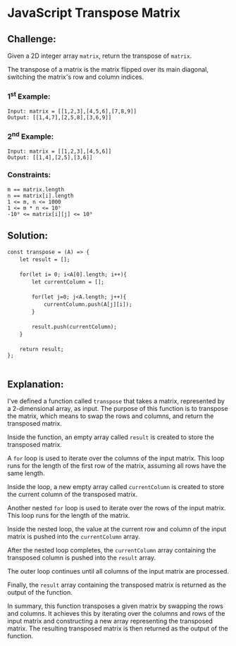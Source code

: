 # JavaScript Transpose Matrix

## Challenge:

Given a 2D integer array `matrix`, return the transpose of `matrix`.

The transpose of a matrix is the matrix flipped over its main diagonal, switching the matrix's row and column indices.

### 1<sup>st</sup> Example:

`Input: matrix = [[1,2,3],[4,5,6],[7,8,9]]`
<br/>
`Output: [[1,4,7],[2,5,8],[3,6,9]]`

### 2<sup>nd</sup> Example:

`Input: matrix = [[1,2,3],[4,5,6]]`
<br/>
`Output: [[1,4],[2,5],[3,6]]`

### Constraints:

`m == matrix.length`
<br/>
`n == matrix[i].length`
<br/>
`1 <= m, n <= 1000`
<br/>
`1 <= m * n <= 10⁵`
<br/>
`-10⁹ <= matrix[i][j] <= 10⁹`

## Solution:

`const transpose = (A) => {`
<br/>
&nbsp;&nbsp;&nbsp;&nbsp;&nbsp;&nbsp;&nbsp;`let result = [];`
<br/>
<br/>
&nbsp;&nbsp;&nbsp;&nbsp;&nbsp;&nbsp;&nbsp;`for(let i= 0; i<A[0].length; i++){`
<br/>
&nbsp;&nbsp;&nbsp;&nbsp;&nbsp;&nbsp;&nbsp;&nbsp;&nbsp;&nbsp;&nbsp;&nbsp;&nbsp;&nbsp;`let currentColumn = [];`
<br/>
<br/>
&nbsp;&nbsp;&nbsp;&nbsp;&nbsp;&nbsp;&nbsp;&nbsp;&nbsp;&nbsp;&nbsp;&nbsp;&nbsp;&nbsp;`for(let j=0; j<A.length; j++){`
<br/>
&nbsp;&nbsp;&nbsp;&nbsp;&nbsp;&nbsp;&nbsp;&nbsp;&nbsp;&nbsp;&nbsp;&nbsp;&nbsp;&nbsp;&nbsp;&nbsp;&nbsp;&nbsp;&nbsp;&nbsp;&nbsp;`currentColumn.push(A[j][i]);`
<br/>
&nbsp;&nbsp;&nbsp;&nbsp;&nbsp;&nbsp;&nbsp;&nbsp;&nbsp;&nbsp;&nbsp;&nbsp;&nbsp;&nbsp;`}`
<br/>
<br/>
&nbsp;&nbsp;&nbsp;&nbsp;&nbsp;&nbsp;&nbsp;&nbsp;&nbsp;&nbsp;&nbsp;&nbsp;&nbsp;&nbsp;`result.push(currentColumn);`
<br/>
&nbsp;&nbsp;&nbsp;&nbsp;&nbsp;&nbsp;&nbsp;`}`
<br/>
<br/>
&nbsp;&nbsp;&nbsp;&nbsp;&nbsp;&nbsp;&nbsp;`return result;`
<br/>
`};`
<br/>
<br/>

## Explanation:

I've defined a function called `transpose` that takes a matrix, represented by a 2-dimensional array, as input. The purpose of this function is to transpose the matrix, which means to swap the rows and columns, and return the transposed matrix.
<br/>

Inside the function, an empty array called `result` is created to store the transposed matrix.
<br/>

A `for` loop is used to iterate over the columns of the input matrix. This loop runs for the length of the first row of the matrix, assuming all rows have the same length.
<br/>

Inside the loop, a new empty array called `currentColumn` is created to store the current column of the transposed matrix.
<br/>

Another nested `for` loop is used to iterate over the rows of the input matrix. This loop runs for the length of the matrix.
<br/>

Inside the nested loop, the value at the current row and column of the input matrix is pushed into the `currentColumn` array.
<br/>

After the nested loop completes, the `currentColumn` array containing the transposed column is pushed into the `result` array.
<br/>

The outer loop continues until all columns of the input matrix are processed.
<br/>

Finally, the `result` array containing the transposed matrix is returned as the output of the function.
<br/>

In summary, this function transposes a given matrix by swapping the rows and columns. It achieves this by iterating over the columns and rows of the input matrix and constructing a new array representing the transposed matrix. The resulting transposed matrix is then returned as the output of the function.
<br/>
<br/>